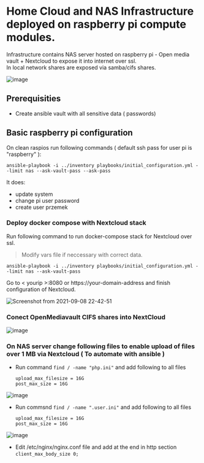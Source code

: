 # Home Cloud and NAS Infrastructure deployed on raspberry pi compute modules.
Infrastructure contains NAS server hosted on raspberry pi - Open media vault + Nextcloud to expose it into internet over ssl. </br>
In local network shares are exposed via samba/cifs shares.

![image](https://user-images.githubusercontent.com/43602911/133680838-26ed93f2-ae1e-4694-99b3-52e99e1d8170.png)


## Prerequisities
* Create ansible vault with all sensitive data ( passwords)
## Basic raspberry pi configuration
On clean raspios run following commands ( default ssh pass for user pi is "raspberry" ):

    ansible-playbook -i ../inventory playbooks/initial_configuration.yml --limit nas --ask-vault-pass --ask-pass
It does:
* update system
* change pi user password
* create user przemek

### Deploy docker compose with Nextcloud stack

Run following command to run docker-compose stack for Nextcloud over ssl. </br> 
> Modify vars file if neccessary with correct data.

    ansible-playbook -i ../inventory playbooks/initial_configuration.yml --limit nas --ask-vault-pass

Go to < yourip >:8080 or https://your-domain-address and finish configuration of Nextcloud.
    
   ![Screenshot from 2021-09-08 22-42-51](https://user-images.githubusercontent.com/43602911/133676749-22a78a35-fd7f-4f99-be26-7627cfccb681.png)



### Conect OpenMediavault CIFS shares into NextCloud  

![image](https://user-images.githubusercontent.com/43602911/133678143-bf7ca4d9-3537-4757-9ba9-9d97c12fdaac.png)


### On NAS server change following files to enable upload of files over 1 MB via Nextcloud  ( To automate with ansible )

* Run command `find / -name "php.ini"` and add following to all files
  
    `upload_max_filesize = 16G` </br>
    `post_max_size = 16G`

![image](https://user-images.githubusercontent.com/43602911/133679798-d6010d3a-1059-4959-a79a-bd0886813891.png)

* Run commsnd `find / -name ".user.ini"` and add following to all files

    `upload_max_filesize = 16G` </br>
    `post_max_size = 16G`

![image](https://user-images.githubusercontent.com/43602911/133680053-33df6c76-bcdd-432d-ae9b-2e584fa461f2.png)

* Edit /etc/nginx/nginx.conf file and add at the end in http section
    `client_max_body_size 0;`
